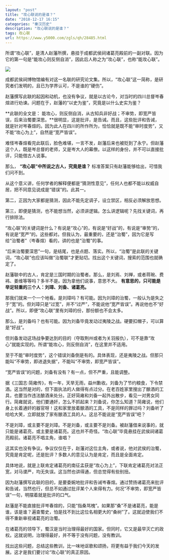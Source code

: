 ```yaml
---
layout: "post"
title: "攻心联说的是谁？"
date: "2018-12-17 16:15"
categories: "秦汉历史"
description: "攻心联说的是谁？"
tags: 攻心联
url: https://www.y5000.com/zgls/qh/28485.html
---
```






所谓“攻心联”，是清人赵藩所撰，悬挂于成都武侯祠诸葛亮殿前的一副对联。因为它的第一句是“能攻心则反侧自消”，因此后人称之为“攻心联”，也称“能攻心联”。

![](https://img.y5000.com/uploads/allimg/180207/13-1P20G35000Q8.jpg)

成都武侯祠博物馆编有对这一名联的研究论文集。所以，“攻心联”这一简称，是研究者们发明的，且已为学界认可，不是谁的“硬伤”。

赵藩撰写此联的起因和动机，也没有争议，就是以古论今，对当时的四川总督岑春煊进行劝谏。问题在于，赵藩的“以史为鉴”，究竟是以什么史实为鉴？

**此联的全文是：
能攻心，则反侧自消，从古知兵非好战；不审势，即宽严皆误，后来治蜀要深思。**很明显，这是批评，是告诫。而且，这些批评和告诫，就是针对岑春煊的。因为此人在四川的所作所为，恰恰就是既不能“审时度势”，又不能“攻心为上”，自然是“宽严皆误”。

难怪岑春煊看完此联后，脸色难堪，一言不发，赵藩后来也被贬到了永宁。但赵藩这个人，既是岑总督的老师，又是岑大人的幕僚。以这样的身份，并不可以直接批评，只能借古人说事。

那么， **“攻心联”中所说之古人，究竟是谁？** 标准答案只有赵藩能够给出，可惜我们问不到。

从这个意义讲，任何学者的解释便都是“猜测性意见”，任何人也都不能以权威自居，把不同意见说成是“错误”的。此其一。

第二，正因为大家都是猜测，因此不能先定调子，设立禁区，相反必须解放思想。

第三，即便是猜测，也不能想当然，必须讲逻辑。怎么讲逻辑呢？先找关键词，再行排除法。

“攻心联”的关键词是什么？有说是“攻心”的，有说是“好战”的，有说是“审势”的，有说是“宽严”的。这些都对。但我认为，最重要的，还是“治蜀”，因为它是写给“治蜀者”（岑春煊）看的，讲的也是“治蜀”的事。

“后来治蜀要深思”一句，是结尾，也是点题、落实。所以，“治蜀”是此联的关键词，“攻心联”也应该叫做“治蜀联”才更贴切。找出这个关键词，搜索的范围也就确定了。

赵藩联中的古人，肯定是三国时期的治蜀者。那么，是刘焉、刘禅，或者蒋琬、费袆、姜维等等吗？多半不是。因为拿他们说事，意思不大。
**有意思的，只可能是举足轻重的三个人：刘璋、刘备、诸葛亮。**

那我们就来一个一个地看。是刘璋吗？有可能。因为刘璋的治蜀，一般认为是失之于“宽”的。但刘璋只是“过宽”，并不“过严”，不能说他“宽严皆误”。再说他也不“好战”。所以，即便“攻心联”里有刘璋的份，那份额也不会太多。

那么，是刘备吗？也有可能。因为刘备毕竟发动过夷陵之战。硬要扣帽子，可以算是“好战”。

但刘备发动这场战争要达到的目的（夺取荆州或者为关羽报仇），可不是靠“攻心”就能实现的。所谓“能攻心，则反侧自消”，在这里并不适用。

至于不能“审时度势”，这个错误刘备倒是有的。具体表现，还是夷陵之战。但那只能叫“不审势，即进退失据”，不能叫“不审势，即宽严皆误”。

“宽严皆误”的问题，刘备有没有？有一点，但不严重，且能调整。

据《三国志·简雍传》，有一年，天旱无雨，益州歉收。刘备为了节约粮食，下令禁酒。这当然是对的，但下面执法的人做得有点过分。在老百姓家里搜出了酿酒的工具，也要当作违法酿酒来处分。正好简雍和刘备一起外出散步，看见一对男女同行。简雍就说，他们要通奸，怎么不抓起来？刘备说，你怎么知道？简雍说，他们身上长着通奸的器官呀！这和家里放着酿酒的工具，不是同样的罪过吗？刘备听了哈哈大笑，立即就放了家有酿酒工具的人。这总不能说是“宽严皆误”吧？

不是刘璋，或主要不是刘璋。不是刘备，或主要不是刘备。被赵藩借来说事的，就只能是诸葛亮，或主要是诸葛亮。这也并不奇怪。“攻心联”毕竟悬挂在武侯祠诸葛亮殿前。诸葛亮不唱主角，谁唱？

这其实也没有争议。争议仅仅在于，赵藩对这位主角，或者说，他对武侯的治蜀，究竟是肯定呢，还是批评？多数人的意见认为是肯定，而且是全面肯定。

具体地说，就是上联肯定诸葛亮的南征孟获是“攻心为上”，下联肯定诸葛亮对法正宽，对马谡严，均无失误。这当然也讲得通，但总觉得有些别扭。

因为赵藩撰写此联的目的，是要委婉地批评和告诫岑春煊。通过赞扬诸葛亮来批评和告诫，当然也行，但总不如通过批评某个人来得有力。何况“不审势，即宽严皆误”一句，明摆着就是批评的口气。

赵藩是不能直接批评岑春煊的，只能“指桑骂槐”。如果那“桑”不是诸葛亮，能是谁，该是谁？遍查蜀史，怕是找不到比这位名相更大的“桑树”了。这就迫使我们不得不重新审视诸葛亮的治蜀。

在诸葛亮的领导下，蜀汉是当时治理得最好的国家。但同时，它又是最早灭亡的政权。这就说明，治理得最好，并不等于没有问题，没有教训。

找出这些问题，总结这些教训，比一味地讴歌和颂扬，将更有益于我们今天的发展。这才是我们要讨论“攻心联”的真正原因。
